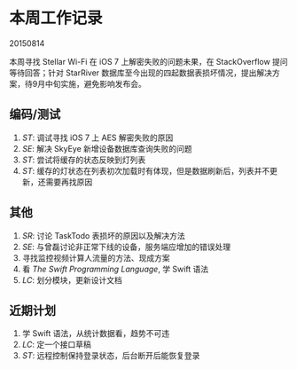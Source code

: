 # 本周工作记录

20150814

本周寻找 Stellar Wi-Fi 在 iOS 7 上解密失败的问题未果，在 StackOverflow 提问等待回答；针对 StarRiver 数据库至今出现的四起数据表损坏情况，提出解决方案，待9月中旬实施，避免影响发布会。

## 编码/测试

1. *ST*: 调试寻找 iOS 7 上 AES 解密失败的原因
2. *SE*: 解决 SkyEye 新增设备数据库查询失败的问题
3. *ST*: 尝试将缓存的状态反映到灯列表
4. *ST*: 缓存的灯状态在列表初次加载时有体现，但是数据刷新后，列表并不更新，还需要再找原因

## 其他

1. *SR*: 讨论 TaskTodo 表损坏的原因以及解决方法
2. *SE*: 与曾磊讨论非正常下线的设备，服务端应增加的错误处理
3. 寻找监控视频计算人流量的方法、现成方案
4. 看 *The Swift Programming Language*, 学 Swift 语法
5. *LC*: 划分模块，更新设计文档

## 近期计划

1. 学 Swift 语法，从统计数据看，趋势不可违
2. *LC*: 定一个接口草稿
3. *ST*: 远程控制保持登录状态，后台断开后能恢复登录